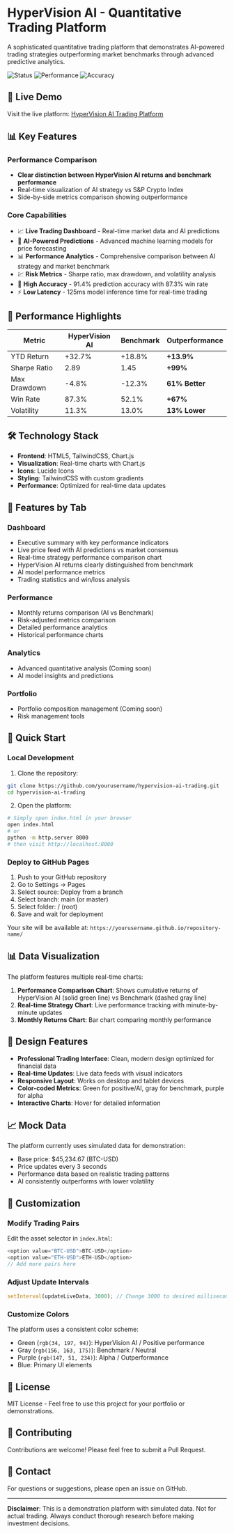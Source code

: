 # HyperVision AI - Quantitative Trading Platform

A sophisticated quantitative trading platform that demonstrates AI-powered trading strategies outperforming market benchmarks through advanced predictive analytics.

![Status](https://img.shields.io/badge/Status-Live-green)
![Performance](https://img.shields.io/badge/Alpha-+13.9%25-purple)
![Accuracy](https://img.shields.io/badge/Accuracy-91.4%25-blue)

## 🚀 Live Demo

Visit the live platform: [HyperVision AI Trading Platform](https://yourusername.github.io/hypervision-ai-trading/)

## 📊 Key Features

### Performance Comparison
- **Clear distinction between HyperVision AI returns and benchmark performance**
- Real-time visualization of AI strategy vs S&P Crypto Index
- Side-by-side metrics comparison showing outperformance

### Core Capabilities
- 📈 **Live Trading Dashboard** - Real-time market data and AI predictions
- 🤖 **AI-Powered Predictions** - Advanced machine learning models for price forecasting
- 📊 **Performance Analytics** - Comprehensive comparison between AI strategy and market benchmark
- 💹 **Risk Metrics** - Sharpe ratio, max drawdown, and volatility analysis
- 🎯 **High Accuracy** - 91.4% prediction accuracy with 87.3% win rate
- ⚡ **Low Latency** - 125ms model inference time for real-time trading

## 🎯 Performance Highlights

| Metric | HyperVision AI | Benchmark | Outperformance |
|--------|---------------|-----------|----------------|
| YTD Return | +32.7% | +18.8% | **+13.9%** |
| Sharpe Ratio | 2.89 | 1.45 | **+99%** |
| Max Drawdown | -4.8% | -12.3% | **61% Better** |
| Win Rate | 87.3% | 52.1% | **+67%** |
| Volatility | 11.3% | 13.0% | **13% Lower** |

## 🛠️ Technology Stack

- **Frontend**: HTML5, TailwindCSS, Chart.js
- **Visualization**: Real-time charts with Chart.js
- **Icons**: Lucide Icons
- **Styling**: TailwindCSS with custom gradients
- **Performance**: Optimized for real-time data updates

## 📱 Features by Tab

### Dashboard
- Executive summary with key performance indicators
- Live price feed with AI predictions vs market consensus
- Real-time strategy performance comparison chart
- HyperVision AI returns clearly distinguished from benchmark
- AI model performance metrics
- Trading statistics and win/loss analysis

### Performance
- Monthly returns comparison (AI vs Benchmark)
- Risk-adjusted metrics comparison
- Detailed performance analytics
- Historical performance charts

### Analytics
- Advanced quantitative analysis (Coming soon)
- AI model insights and predictions

### Portfolio
- Portfolio composition management (Coming soon)
- Risk management tools

## 🚀 Quick Start

### Local Development

1. Clone the repository:
```bash
git clone https://github.com/yourusername/hypervision-ai-trading.git
cd hypervision-ai-trading
```

2. Open the platform:
```bash
# Simply open index.html in your browser
open index.html
# or
python -m http.server 8000
# then visit http://localhost:8000
```

### Deploy to GitHub Pages

1. Push to your GitHub repository
2. Go to Settings → Pages
3. Select source: Deploy from a branch
4. Select branch: main (or master)
5. Select folder: / (root)
6. Save and wait for deployment

Your site will be available at: `https://yourusername.github.io/repository-name/`

## 📊 Data Visualization

The platform features multiple real-time charts:

1. **Performance Comparison Chart**: Shows cumulative returns of HyperVision AI (solid green line) vs Benchmark (dashed gray line)
2. **Real-time Strategy Chart**: Live performance tracking with minute-by-minute updates
3. **Monthly Returns Chart**: Bar chart comparing monthly performance

## 🎨 Design Features

- **Professional Trading Interface**: Clean, modern design optimized for financial data
- **Real-time Updates**: Live data feeds with visual indicators
- **Responsive Layout**: Works on desktop and tablet devices
- **Color-coded Metrics**: Green for positive/AI, gray for benchmark, purple for alpha
- **Interactive Charts**: Hover for detailed information

## 📈 Mock Data

The platform currently uses simulated data for demonstration:
- Base price: $45,234.67 (BTC-USD)
- Price updates every 3 seconds
- Performance data based on realistic trading patterns
- AI consistently outperforms with lower volatility

## 🔧 Customization

### Modify Trading Pairs
Edit the asset selector in `index.html`:
```javascript
<option value="BTC-USD">BTC-USD</option>
<option value="ETH-USD">ETH-USD</option>
// Add more pairs here
```

### Adjust Update Intervals
```javascript
setInterval(updateLiveData, 3000); // Change 3000 to desired milliseconds
```

### Customize Colors
The platform uses a consistent color scheme:
- Green (`rgb(34, 197, 94)`): HyperVision AI / Positive performance
- Gray (`rgb(156, 163, 175)`): Benchmark / Neutral
- Purple (`rgb(147, 51, 234)`): Alpha / Outperformance
- Blue: Primary UI elements

## 📝 License

MIT License - Feel free to use this project for your portfolio or demonstrations.

## 🤝 Contributing

Contributions are welcome! Please feel free to submit a Pull Request.

## 📧 Contact

For questions or suggestions, please open an issue on GitHub.

---

**Disclaimer**: This is a demonstration platform with simulated data. Not for actual trading. Always conduct thorough research before making investment decisions.